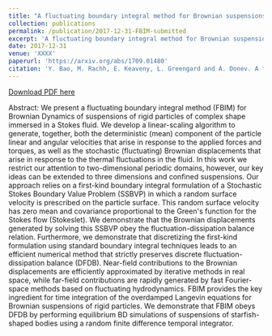 ```yaml
---
title: "A fluctuating boundary integral method for Brownian suspensions"
collection: publications
permalink: /publication/2017-12-31-FBIM-submitted
excerpt: 'A fluctuating boundary integral method for Brownian suspensions is proposed.'
date: 2017-12-31
venue: 'XXXX'
paperurl: 'https://arxiv.org/abs/1709.01480'
citation: 'Y. Bao, M. Rachh, E. Keaveny, L. Greengard and A. Donev. A fluctuating boundary integral method for Brownian suspensions. Submitted to <i>Journal of Computational Physics</i>, 2017.'
---
```


[Download PDF here](https://arxiv.org/pdf/1709.01480.pdf)

Abstract: We present a fluctuating boundary integral method (FBIM) for Brownian Dynamics of suspensions of rigid particles of complex shape immersed in a Stokes fluid. We develop a linear-scaling algorithm to generate, together, both the deterministic (mean) component of the particle linear and angular velocities that arise in response to the applied forces and torques, as well as the stochastic (fluctuating) Brownian displacements that arise in response to the thermal fluctuations in the fluid. In this work we restrict our attention to two-dimensional periodic domains, however, our key ideas can be extended to three dimensions and confined suspensions. Our approach relies on a first-kind boundary integral formulation of a Stochastic Stokes Boundary Value Problem (SSBVP) in which a random surface velocity is prescribed on the particle surface. This random surface velocity has zero mean and covariance proportional to the Green&apos;s function for the Stokes flow (Stokeslet). We demonstrate that the Brownian displacements generated by solving this SSBVP obey the fluctuation-dissipation balance relation. Furthermore, we demonstrate that discretizing the first-kind formulation using standard boundary integral techniques leads to an efficient numerical method that strictly preserves discrete fluctuation-dissipation balance (DFDB). Near-field contributions to the Brownian displacements are efficiently approximated by iterative methods in real space, while far-field contributions are rapidly generated by fast Fourier-space methods based on fluctuating hydrodynamics. FBIM provides the key ingredient for time integration of the overdamped Langevin equations for Brownian suspensions of rigid particles. We demonstrate that FBIM obeys DFDB by performing equilibrium BD simulations of suspensions of starfish-shaped bodies using a random finite difference temporal integrator.
